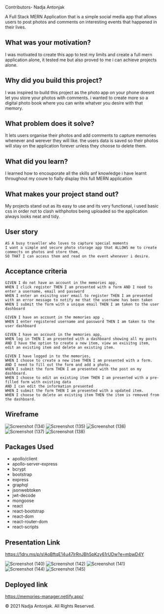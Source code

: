 

Contributors-
Nadja Antonjak

A Full Stack MERN Application that is a simple social media app that allows users to post photos and comments on interesting events that happened in their lives.

## What was your motivation?
I was motivated to create this app to test my limits and create a full mern application alone, it tested me but also proved to me i can achieve projects alone. 

## Why did you build this project?
I was inspired to build this project as the photo app on your phone doesnt let you store your photos with comments. i wanted to create more so a digital photo book where you can write whatver you desire with that memory.

## What problem does it solve?
It lets users organise their photos and add comments to capture memories whenever and werever they will like. the users data is saved so their photos will stay on the application forever unless they choose to delete them.

## What did you learn?
I learned how to encouporate all the skills anf knowledge i have learnt throughout my coure to fially display this full MERN application

## What makes your project stand out?
My projects stand out as its easy to use and its very functional, i used basic css in order not to clash withphotos being uploaded so the application always looks neat and tidy.


## User story
``` 
AS A busy traveller who loves to capture special moments
I want a simple and secure photo storage app that ALLOWS me to create commects on photos and store them,
SO THAT I can access them and read on the event whenever i desire.
``` 

## Acceptance criteria
``` 
GIVEN I do not have an account in the memories app,
WHEN I click register THEN I am presented with a form AND I need to enter a username, email and password
WHEN I enter an exisitng user email to register THEN I am presented with an error message to notify me that the username has been taken
WHEN I submit the form with a unique email THEN I am taken to the user dashboard
 
GIVEN I have an account in the memories app ,
WHEN I enter registered username and password THEN I am taken to the user dashboard

GIVEN I have an account in the memories app,
WHEN log in THEN I am presented with a dashboard showing all my posts
AND I have the option to create a new item, view an exisitng item, edit an existing item and delete an existing item.

GIVEN I have logged in to the memories,
WHEN I choose to create a new item THEN I am presented with a form.
AND I need to fill out the form and add a photo.
WHEN I submit the form THEN I am presented with the post on my dashboard.
WHEN I choose to edit an existing item THEN I am presented with a pre-filled form with existing data
AND I can edit the information presented
WHEN I submit the form THEN I am presented with a updated item.
WHEN I choose to delete an existing item THEN the item is removed from the dashboard.
```
## Wireframe

![Screenshot (134)](https://user-images.githubusercontent.com/79078061/128818348-3c673ce2-33ad-42ff-8243-5023b4fc7e95.png)
![Screenshot (135)](https://user-images.githubusercontent.com/79078061/128818333-872fc092-2695-476d-b5f8-69ed28293fbe.png)
![Screenshot (136)](https://user-images.githubusercontent.com/79078061/128818354-6d9cd5b6-d42c-4aef-83b2-4ee95f96663e.png)
![Screenshot (137)](https://user-images.githubusercontent.com/79078061/128818362-b46cad3f-0aa0-4cd6-a28d-9714a653b907.png)
![Screenshot (138)](https://user-images.githubusercontent.com/79078061/128818370-0684707b-ed0d-427a-a02d-2355d0860509.png)


## Packages Used
 - apollo/client
 - apollo-server-express
 - bcrypt
 - bootstrap
 - express
 - graphql
 - jsonwebtoken
 - jwt-decode
 - mongoose
 - react
 - react-bootstrap
 - react-dom
 - react-router-dom
 - react-scripts

## Presentation Link
https://1drv.ms/p/s!AoBftqE14u47lrRnJBh5pKzy61rUDw?e=mbwD4Y

![Screenshot (140)](https://user-images.githubusercontent.com/79078061/128860756-22205ac9-d671-4030-ba4d-735392522168.png)
![Screenshot (142)](https://user-images.githubusercontent.com/79078061/128860796-0ec4ade4-77ba-482f-ab1f-f70566101938.png)
![Screenshot (141)](https://user-images.githubusercontent.com/79078061/128860807-d0709b1c-d8ac-4ec9-9be9-18b9870e878f.png)
![Screenshot (144)](https://user-images.githubusercontent.com/79078061/128860820-e1381a86-0f56-4df3-ae4f-324358a201e5.png)
![Screenshot (145)](https://user-images.githubusercontent.com/79078061/128860778-3149d894-a5c4-484c-9cef-b68d6af587ef.png)

## Deployed link
https://memories-manager.netlify.app/


© 2021 Nadja Antonjak. All Rights Reserved.
